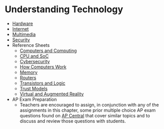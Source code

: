 # Understanding Technology

* [Hardware](hardware)
* [Internet](internet)
* [Multimedia](multimedia)
* [Security](security)
* Reference Sheets
  * [Computers and Computing](https://ap.cs50.school/assets/pdfs/computers_and_computing.pdf)
  * [CPU and SoC](https://ap.cs50.school/assets/pdfs/cpu_and_soc.pdf)
  * [Cybersecurity](https://ap.cs50.school/assets/pdfs/cybersecurity.pdf)
  * [How Computers Work](https://ap.cs50.school/assets/pdfs/how_computers_work.pdf)
  * [Memory](https://ap.cs50.school/assets/pdfs/memory.pdf)
  * [Routers](https://ap.cs50.school/assets/pdfs/routers.pdf)
  * [Transistors and Logic](https://ap.cs50.school/assets/pdfs/transistors_and_logic.pdf)
  * [Trust Models](https://ap.cs50.school/assets/pdfs/trust_models.pdf)
  * [Virtual and Augmented Reality](https://ap.cs50.school/assets/pdfs/virtual_and_augmented_reality.pdf)
* AP Exam Preparation
  * Teachers are encouraged to assign, in conjunction with any of the assignments in this chapter, some prior multiple choice AP exam questions found on [AP Central](https://myap.collegeboard.org/login) that cover similar topics and to discuss and review those questions with students.  
  
